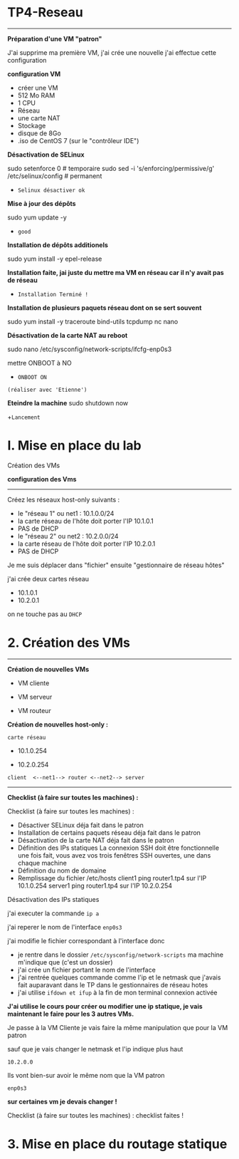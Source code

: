 # TP4-Reseau
---

**Préparation d'une VM "patron"**

J'ai supprime ma première VM, j'ai crée une nouvelle j'ai effectue cette configuration 

**configuration VM**
+ créer une VM
+ 512 Mo RAM
+ 1 CPU
+ Réseau
+ une carte NAT
+ Stockage
+ disque de 8Go
+ .iso de CentOS 7 (sur le "contrôleur IDE")

**Désactivation de SELinux**

sudo setenforce 0 # temporaire
sudo sed -i 's/enforcing/permissive/g' /etc/selinux/config # permanent

+ `Selinux désactiver ok`

**Mise à jour des dépôts**

sudo yum update -y

+ `good`

**Installation de dépôts additionels**

sudo yum install -y epel-release

**Installation faite, jai juste du mettre ma VM en réseau car il n'y avait pas de réseau** 

+ `Installation Terminé !`

 **Installation de plusieurs paquets réseau dont on se sert souvent**
 
sudo yum install -y traceroute bind-utils tcpdump nc nano

 **Désactivation de la carte NAT au reboot**
 
sudo nano /etc/sysconfig/network-scripts/ifcfg-enp0s3

 mettre ONBOOT à NO
+ `ONBOOT ON`

`(réaliser avec 'Etienne')`

**Eteindre la machine**
sudo shutdown now

+`Lancement`


# I. Mise en place du lab

Création des VMs

**configuration des Vms**

---

Créez les réseaux host-only suivants :

+ le "réseau 1" ou net1 : 10.1.0.0/24
+ la carte réseau de l'hôte doit porter l'IP 10.1.0.1
+ PAS de DHCP
+ le "réseau 2" ou net2 : 10.2.0.0/24
+ la carte réseau de l'hôte doit porter l'IP 10.2.0.1
+ PAS de DHCP

Je me suis déplacer dans "fichier" ensuite "gestionnaire de réseau hôtes"

j'ai crée deux cartes réseau 
+ 10.1.0.1
+ 10.2.0.1

on ne touche pas au `DHCP`

# 2. Création des VMs

---
**Création de nouvelles VMs**

+ VM cliente

+ VM serveur

+ VM routeur

**Création de nouvelles host-only :**

`carte réseau`

+ 10.1.0.254

+ 10.2.0.254

`client  <--net1--> router <--net2--> server`

---

**Checklist (à faire sur toutes les machines) :**

Checklist (à faire sur toutes les machines) :

 + Désactiver SELinux
déja fait dans le patron
 + Installation de certains paquets réseau
déja fait dans le patron
 + Désactivation de la carte NAT
déja fait dans le patron
 + Définition des IPs statiques
 La connexion SSH doit être fonctionnelle
une fois fait, vous avez vos trois fenêtres SSH ouvertes, une dans chaque machine
 + Définition du nom de domaine
 + Remplissage du fichier /etc/hosts
 client1 ping router1.tp4 sur l'IP 10.1.0.254
 server1 ping router1.tp4 sur l'IP 10.2.0.254
 
 
 Désactivation des IPs statiques 

j'ai executer la commande `ip a`

j'ai reperer le nom de l'interface `enp0s3`

j'ai modifie le fichier correspondant à l'interface donc 
+ je rentre dans le dossier `/etc/sysconfig/network-scripts`
 ma machine m'indique que (c'est un dossier)
+ j'ai crée un fichier portant le nom de l'interface
+ j'ai rentrée quelques commande comme l'ip et le netmask que j'avais fait auparavant dans le TP dans le gestionnaires de réseau hotes
+ j'ai utilise `ifdown et ifup` à la fin de mon terminal connexion activée 

**J'ai utilise le cours pour créer ou modifier une ip statique, je vais maintenant le faire pour les 3 autres VMs.**

Je passe à la VM Cliente
je vais faire la même manipulation que pour la VM patron

sauf que je vais changer le netmask et l'ip indique plus haut 
 
`10.2.0.0`

Ils vont bien-sur avoir le même nom que la VM patron 

`enp0s3`

**sur certaines vm je devais changer !**

Checklist (à faire sur toutes les machines) : checklist faites !

# 3. Mise en place du routage statique
